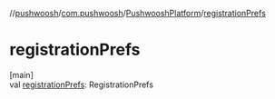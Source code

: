 //[pushwoosh](../../../index.md)/[com.pushwoosh](../index.md)/[PushwooshPlatform](index.md)/[registrationPrefs](registration-prefs.md)

# registrationPrefs

[main]\
val [registrationPrefs](registration-prefs.md): RegistrationPrefs
